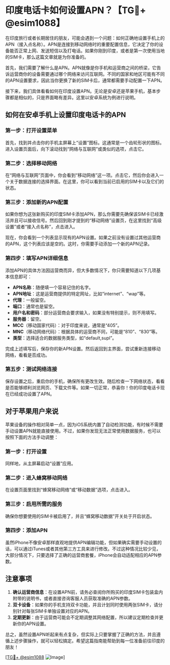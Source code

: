 # 印度电话卡如何设置APN？【TG💪+ @esim1088】

在印度旅行或者长期居住的朋友，可能会遇到一个问题：如何正确地设置手机上的APN（接入点名称）。APN是连接到移动网络时的重要配置信息，它决定了你的设备能否正常上网、发送短信以及打电话。如果你刚到印度，或者是第一次使用当地的SIM卡，那么这篇文章就是为你准备的。

首先，我们需要了解什么是APN。APN就像是你手机和运营商之间的桥梁，它告诉运营商你的设备需要通过哪个网络来访问互联网。不同的国家和地区可能有不同的APN设置要求，因此当你更换了新的SIM卡后，通常都需要手动配置一下APN。

接下来，我们具体看看如何在印度设置APN。无论是安卓还是苹果手机，基本步骤都是相似的，只是界面略有差异。这里以安卓系统为例进行说明。

## 如何在安卓手机上设置印度电话卡的APN

### 第一步：打开设置菜单
首先，找到并点击你的手机主屏幕上“设置”图标。这通常是一个齿轮形状的图标。进入设置页面后，向下滚动找到“网络与互联网”或类似的选项，点击它。

### 第二步：选择移动网络
在“网络与互联网”页面中，你会看到“移动网络”这一项。点击它，然后你会进入一个关于数据连接的选择界面。在这里，你可以看到当前已启用的SIM卡以及它们的状态。

### 第三步：添加新的APN配置
如果你想为这张新购买的印度SIM卡添加APN，那么你需要先确保该SIM卡已经激活并且可以接收信号。然后回到刚才提到的“移动网络”设置页，在这里找到“高级设置”或者“接入点名称”，点击进入。

现在，你会看到一个列表显示现有的APN设置。如果之前没有设置过其他运营商的APN，这个列表应该是空的。这时，你需要手动添加一个新的APN记录。

### 第四步：填写APN详细信息
添加APN的具体方法因运营商而异，但大多数情况下，你只需要知道以下几项基本信息即可：
- **APN名称**：随便填一个容易记住的名字。
- **APN地址**：这是运营商提供的特定网址，比如“internet”、“wap”等。
- **代理**：一般留空。
- **端口**：通常也是留空。
- **用户名和密码**：部分运营商会要求输入，如果没有特别提示，则不用填写。
- **服务器**：留空。
- **MCC**（移动国家代码）：对于印度来说，通常是“405”。
- **MNC**（移动网络代码）：根据具体的运营商不同，可能是“810”、“830”等。
- **类型**：选择适合的数据服务类型，如“default,supl”。

完成上述填写后，保存你的新APN设置。然后返回到主界面，尝试重新连接移动网络，看看是否成功。

### 第五步：测试网络连接
保存设置之后，重启你的手机，确保所有更改生效。随后检查一下网络状态，看看是否能够顺利浏览网页、下载文件等。如果一切正常，恭喜你！你的印度电话卡现在已经成功设置了APN。

## 对于苹果用户来说

苹果设备的操作相对简单一点，因为iOS系统内置了自动检测功能，有时候不需要手动设置APN就能直接使用。不过，如果你发现无法正常使用数据服务，也可以按照下面的方法手动调整：

### 第一步：打开设置
同样地，从主屏幕启动“设置”应用。

### 第二步：进入蜂窝移动网络
在设置页面里找到“蜂窝移动网络”或“移动数据”选项，点击进入。

### 第三步：启用所需的服务
确保你想要使用的SIM卡被启用了，并且“蜂窝移动数据”开关处于开启状态。

### 第四步：添加APN
虽然iPhone不像安卓那样直观地提供APN编辑功能，但如果确实需要手动设置的话，可以通过iTunes或者其他第三方工具来进行修改。不过这种情况比较少见，大部分情况下，只要选择了正确的运营商套餐，iPhone会自动适配相应的APN参数。

## 注意事项
1. **确认运营商信息**：在设置APN前，请务必查阅你所购买的印度SIM卡包装盒内附带的说明书，或者直接咨询客服人员获取准确的APN参数。
2. **双卡设备**：如果你的手机支持双卡功能，并且计划同时使用两张SIM卡，请分别针对每张SIM卡单独设置对应的APN。
3. **定期更新**：由于运营商可能会不定期调整其网络配置，所以建议定期检查并更新你的APN设置。

总之，虽然设置APN听起来有点复杂，但实际上只要掌握了正确的方法，并且遵循上述步骤操作，就可以轻松搞定。希望这篇指南能帮助到每一位准备前往印度的朋友！

[[TG💪+ @esim1088](https://t.me/s/esim1088) ![Image](https://i.postimg.cc/4NQfJmqS/Snipaste-2025-05-13-00-14-12.png)]